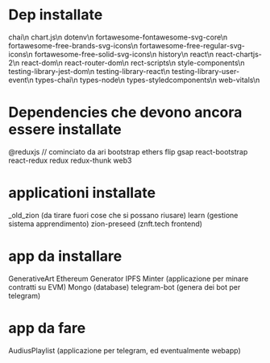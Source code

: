 # Dep installate

chai\n
chart.js\n
dotenv\n
fortawesome-fontawesome-svg-core\n
fortawesome-free-brands-svg-icons\n
fortawesome-free-regular-svg-icons\n
fortawesome-free-solid-svg-icons\n
history\n
react\n
react-chartjs-2\n
react-dom\n
react-router-dom\n
rect-scripts\n
style-components\n
testing-library-jest-dom\n
testing-library-react\n
testing-library-user-event\n
types-chai\n
types-node\n
types-styledcomponents\n
web-vitals\n

# Dependencies che devono ancora essere installate

@reduxjs // cominciato da ari
bootstrap
ethers
flip
gsap
react-bootstrap
react-redux
redux
redux-thunk
web3

# applicationi installate

\_old_zion (da tirare fuori cose che si possano riusare)
learn (gestione sistema apprendimento)
zion-preseed (znft.tech frontend)

# app da installare

GenerativeArt
Ethereum
Generator
IPFS
Minter (applicazione per minare contratti su EVM)
Mongo (database)
telegram-bot (genera dei bot per telegram)

# app da fare

AudiusPlaylist (applicazione per telegram, ed eventualmente webapp)
